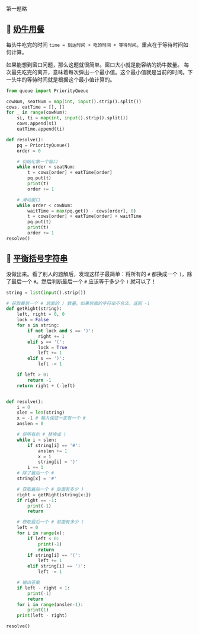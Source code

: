 第一题略

## 🍕 [奶牛用餐](https://www.acwing.com/problem/content/submission/5138/)

每头牛吃完的时间 `time = 到达时间 + 吃的时间 + 等待时间`。重点在于等待时间如何计算。

如果能想到窗口问题，那么这题就很简单。窗口大小就是能容纳的奶牛数量。
每次最先吃完的离开，意味着每次弹出一个最小值。这个最小值就是当前的时间。下一头牛的等待时间就是根据这个最小值计算的。

```py
from queue import PriorityQueue

cowNum, seatNum = map(int, input().strip().split())
cows, eatTime = [], []
for _ in range(cowNum):
    si, ti = map(int, input().strip().split())
    cows.append(si)
    eatTime.append(ti)

def resolve():
    pq = PriorityQueue()
    order = 0

    # 初始化第一个窗口
    while order < seatNum:
        t = cows[order] + eatTime[order]
        pq.put(t)
        print(t)
        order += 1

    # 滑动窗口
    while order < cowNum:
        waitTime = max(pq.get() - cows[order], 0)
        t = cows[order] + eatTime[order] + waitTime
        pq.put(t)
        print(t)
        order += 1
resolve()
```

## 🍕 [平衡括号字符串](https://www.acwing.com/problem/content/description/5139/)

没做出来。看了别人的题解后，发现这样子最简单：将所有的 `#` 都换成一个 `)`，除了最后一个 `#`。然后判断最后一个 `#` 应该等于多少个 `)` 就可以了！

```py
string = list(input().strip())

# 获取最后一个 # 后面的 ) 数量。如果后面的字符串不合法，返回 -1
def getRight(string):
    left, right = 0, 0
    lock = False
    for s in string:
        if not lock and s == ')':
            right += 1
        elif s == '(':
            lock = True
            left += 1
        elif s == ')':
            left -= 1

    if left > 0:
        return -1
    return right + (-left)


def resolve():
    i = 0
    slen = len(string)
    x = -1 # 输入保证一定有一个 #
    anslen = 0

    # 将所有的 # 替换成 )
    while i < slen:
        if string[i] == '#':
            anslen += 1
            x = i
            string[i] = ')'
        i += 1
    # 除了最后一个 #
    string[x] = '#'

    # 获取最后一个 # 后面有多少 )
    right = getRight(string[x:])
    if right == -1:
        print(-1)
        return

    # 获取最后一个 # 前面有多少 (
    left = 0
    for i in range(x):
        if left < 0:
            print(-1)
            return
        if string[i] == '(':
            left += 1
        elif string[i] == ')':
            left -= 1

    # 输出答案
    if left - right < 1:
        print(-1)
        return
    for i in range(anslen-1):
        print(1)
    print(left - right)

resolve()
```